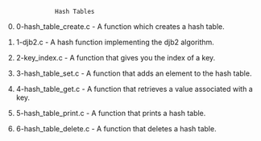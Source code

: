 			      Hash Tables
0. 0-hash_table_create.c - A function which creates a hash table.

1. 1-djb2.c - A hash function implementing the djb2 algorithm.

2. 2-key_index.c - A function that gives you the index of a key.

3. 3-hash_table_set.c - A function that adds an element to the hash table.

4. 4-hash_table_get.c - A function that retrieves a value associated with a key.

5. 5-hash_table_print.c - A function that prints a hash table.

6. 6-hash_table_delete.c - A function that deletes a hash table.
